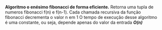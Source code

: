 **Algoritmo o enésimo fibonacci de forma eficiente.**
Retorna uma tupla de numeros fibonacci f(n) e f(n-1).
Cada chamada recursiva da função fibonacci decrementa o valor n em 1
O tempo de execução desse algoritmo é uma constante, ou seja, depende apenas
do valor da entrada ***O(n)***